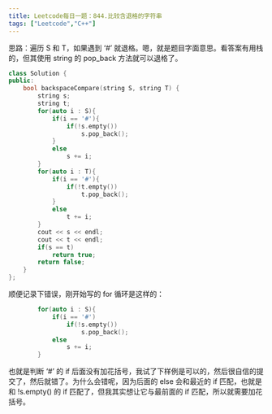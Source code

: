 ```yaml
---
title: Leetcode每日一题：844.比较含退格的字符串
tags: ["Leetcode","C++"]
---
```


思路：遍历 S 和 T，如果遇到 ‘#’ 就退格。嗯，就是题目字面意思。看答案有用栈的，但其使用 string 的 pop_back 方法就可以退格了。

~~~C++
class Solution {
public:
    bool backspaceCompare(string S, string T) {
        string s;
        string t;
        for(auto i : S){
            if(i == '#'){
                if(!s.empty())
                    s.pop_back();
            }
            else
                s += i;
        }
        for(auto i : T){
            if(i == '#'){
                if(!t.empty())
                    t.pop_back();
            }
            else
                t += i;
        }
        cout << s << endl;
        cout << t << endl;
        if(s == t)
            return true;
        return false;
    }
};
~~~

顺便记录下错误，刚开始写的 for 循环是这样的：

~~~C++
        for(auto i : S){
            if(i == '#')
                if(!s.empty())
                    s.pop_back();
            else
                s += i;
        }
~~~

也就是判断 ‘#’ 的 if 后面没有加花括号，我试了下样例是可以的，然后很自信的提交了，然后就错了。为什么会错呢，因为后面的 else 会和最近的 if 匹配，也就是和 !s.empty() 的 if 匹配了，但我其实想让它与最前面的 if 匹配，所以就需要加花括号。